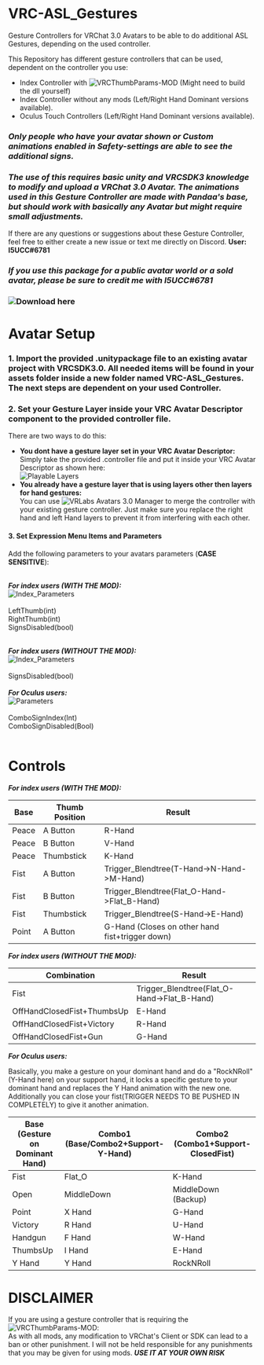 # VRC-ASL_Gestures
Gesture Controllers for VRChat 3.0 Avatars to be able to do additional ASL Gestures, depending on the used controller.

This Repository has different gesture controllers that can be used, dependent on the controller you use:
- Index Controller with ![VRCThumbParams-MOD](https://github.com/benaclejames/VRCThumbParams) (Might need to build the dll yourself)<br/>
- Index Controller without any mods (Left/Right Hand Dominant versions available).
- Oculus Touch Controllers (Left/Right Hand Dominant versions available).

### ***Only people who have your avatar shown or Custom animations enabled in Safety-settings are able to see the additional signs.***<br/>
### ***The use of this requires basic unity and VRCSDK3 knowledge to modify and upload a VRChat 3.0 Avatar. The animations used in this Gesture Controller are made with Pandaa's base, but should work with basically any Avatar but might require small adjustments.***

If there are any questions or suggestions about these Gesture Controller, feel free to either create a new issue or text me directly on Discord. **User: I5UCC#6781**<br/>

### ***If you use this package for a public avatar world or a sold avatar, please be sure to credit me with I5UCC#6781***

### ![Download here](https://github.com/I5UCC/VRC-ASL_Gestures/releases)

# Avatar Setup

### 1. Import the provided .unitypackage file to an existing avatar project with VRCSDK3.0. All needed items will be found in your assets folder inside a new folder named VRC-ASL_Gestures. The next steps are dependent on your used Controller.

### 2. Set your Gesture Layer inside your VRC Avatar Descriptor component to the provided controller file.

There are two ways to do this:
- **You dont have a gesture layer set in your VRC Avatar Descriptor:**<br/>
Simply take the provided .controller file and put it inside your VRC Avatar Descriptor as shown here:<br/>
![Playable Layers](https://i.imgur.com/b2D9R15.png)
- **You already have a gesture layer that is using layers other then layers for hand gestures:**<br/>
You can use ![VRLabs Avatars 3.0 Manager](https://github.com/VRLabs/VRChat-Avatars-3.0) to merge the controller with your existing gesture controller. Just make sure you replace the right hand and left Hand layers to prevent it from interfering with each other.<br/>

#### 3. Set Expression Menu Items and Parameters
Add the following parameters to your avatars parameters (**CASE SENSITIVE**): <br/><br/>

***For index users (WITH THE MOD):*** <br/>
![Index_Parameters](https://i.imgur.com/bSZOaXb.png)<br/><br/>
LeftThumb(int) <br/>
RightThumb(int) <br/>
SignsDisabled(bool) <br/><br/>

***For index users (WITHOUT THE MOD):*** <br/>
![Index_Parameters](https://i.imgur.com/JId1s05.png)<br/><br/>
SignsDisabled(bool) <br/><br/>
***For Oculus users:*** <br/>
![Parameters](https://i.imgur.com/bSZOaXb.png)<br/><br/>
ComboSignIndex(Int)<br/>
ComboSignDisabled(Bool)<br/><br/>

# Controls

***For index users (WITH THE MOD):*** <br/>

| Base | Thumb Position | Result |
| --- | --- | --- |
| Peace | A Button | R-Hand |
| Peace | B Button | V-Hand |
| Peace | Thumbstick | K-Hand |
| Fist | A Button | Trigger_Blendtree(T-Hand->N-Hand->M-Hand) |
| Fist | B Button | Trigger_Blendtree(Flat_O-Hand->Flat_B-Hand) |
| Fist | Thumbstick | Trigger_Blendtree(S-Hand->E-Hand) |
| Point | A Button | G-Hand (Closes on other hand fist+trigger down) |

***For index users (WITHOUT THE MOD):*** <br/>

| Combination | Result |
| --- | --- |
| Fist | Trigger_Blendtree(Flat_O-Hand->Flat_B-Hand) |
| OffHandClosedFist+ThumbsUp | E-Hand |
| OffHandClosedFist+Victory | R-Hand |
| OffHandClosedFist+Gun | G-Hand |

***For Oculus users:*** <br/>

Basically, you make a gesture on your dominant hand and do a "RockNRoll"(Y-Hand here) on your support hand, it locks a specific gesture to your dominant hand and replaces the Y Hand animation with the new one. Additionally you can close your fist(TRIGGER NEEDS TO BE PUSHED IN COMPLETELY) to give it another animation.

| Base <br/>(Gesture on Dominant Hand) | Combo1 <br/>(Base/Combo2+Support-Y-Hand) | Combo2 <br/>(Combo1+Support-ClosedFist) |
| --- | --- | --- |
| Fist | Flat_O | K-Hand |
| Open | MiddleDown | MiddleDown (Backup) |
| Point | X Hand | G-Hand |
| Victory | R Hand | U-Hand |
| Handgun | F Hand | W-Hand |
| ThumbsUp | I Hand | E-Hand |
| Y Hand | Y Hand | RockNRoll |

# DISCLAIMER
If you are using a gesture controller that is requiring the ![VRCThumbParams-MOD](https://github.com/benaclejames/VRCThumbParams): <br/>
As with all mods, any modification to VRChat's Client or SDK can lead to a ban or other punishment.
I will not be held responsible for any punishments that you may be given for using mods.
***USE IT AT YOUR OWN RISK***

